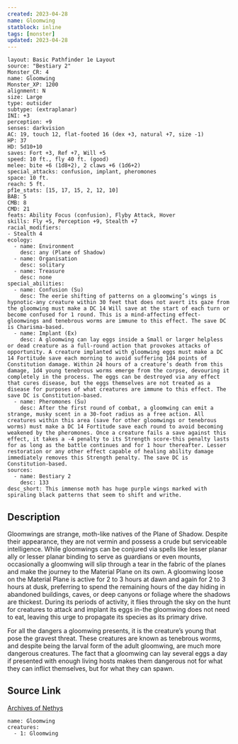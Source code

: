 ```yaml
---
created: 2023-04-28
name: Gloomwing
statblock: inline
tags: [monster]
updated: 2023-04-28
---
```

```statblock
layout: Basic Pathfinder 1e Layout
source: "Bestiary 2"
Monster_CR: 4
name: Gloomwing
Monster_XP: 1200
alignment: N
size: Large
type: outsider
subtype: (extraplanar)
INI: +3
perception: +9
senses: darkvision
AC: 19, touch 12, flat-footed 16 (dex +3, natural +7, size -1)
HP: 37
HD: 5d10+10
saves: Fort +3, Ref +7, Will +5
speed: 10 ft., fly 40 ft. (good)
melee: bite +6 (1d8+2), 2 claws +6 (1d6+2)
special_attacks: confusion, implant, pheromones
space: 10 ft.
reach: 5 ft.
pf1e_stats: [15, 17, 15, 2, 12, 10]
BAB: 5
CMB: 8
CMD: 21
feats: Ability Focus (confusion), Flyby Attack, Hover
skills: Fly +5, Perception +9, Stealth +7
racial_modifiers:
- Stealth 4
ecology:
  - name: Environment
    desc: any (Plane of Shadow)
  - name: Organisation
    desc: solitary
  - name: Treasure
    desc: none
special_abilities:
  - name: Confusion (Su)
    desc: The eerie shifting of patterns on a gloomwing’s wings is hypnotic-any creature within 30 feet that does not avert its gaze from the gloomwing must make a DC 14 Will save at the start of each turn or become confused for 1 round. This is a mind-affecting effect-gloomwings and tenebrous worms are immune to this effect. The save DC is Charisma-based.
  - name: Implant (Ex)
    desc: A gloomwing can lay eggs inside a Small or larger helpless or dead creature as a full-round action that provokes attacks of opportunity. A creature implanted with gloomwing eggs must make a DC 14 Fortitude save each morning to avoid suffering 1d4 points of Constitution damage. Within 24 hours of a creature’s death from this damage, 1d4 young tenebrous worms emerge from the corpse, devouring it completely in the process. The eggs can be destroyed via any effect that cures disease, but the eggs themselves are not treated as a disease for purposes of what creatures are immune to this effect. The save DC is Constitution-based.
  - name: Pheromones (Su)
    desc: After the first round of combat, a gloomwing can emit a strange, musky scent in a 30-foot radius as a free action. All creatures within this area (save for other gloomwings or tenebrous worms) must make a DC 14 Fortitude save each round to avoid becoming weakened by the pheromones. Once a creature fails a save against this effect, it takes a -4 penalty to its Strength score-this penalty lasts for as long as the battle continues and for 1 hour thereafter. Lesser restoration or any other effect capable of healing ability damage immediately removes this Strength penalty. The save DC is Constitution-based.
sources:
  - name: Bestiary 2
    desc: 133
desc_short: This immense moth has huge purple wings marked with spiraling black patterns that seem to shift and writhe.
```
## Description
Gloomwings are strange, moth-like natives of the Plane of Shadow. Despite their appearance, they are not vermin and possess a crude but serviceable intelligence. While gloomwings can be conjured via spells like lesser planar ally or lesser planar binding to serve as guardians or even mounts, occasionally a gloomwing will slip through a tear in the fabric of the planes and make the journey to the Material Plane on its own. A gloomwing loose on the Material Plane is active for 2 to 3 hours at dawn and again for 2 to 3 hours at dusk, preferring to spend the remaining hours of the day hiding in abandoned buildings, caves, or deep canyons or foliage where the shadows are thickest. During its periods of activity, it flies through the sky on the hunt for creatures to attack and implant its eggs in-the gloomwing does not need to eat, leaving this urge to propagate its species as its primary drive.

For all the dangers a gloomwing presents, it is the creature’s young that pose the gravest threat. These creatures are known as tenebrous worms, and despite being the larval form of the adult gloomwing, are much more dangerous creatures. The fact that a gloomwing can lay several eggs a day if presented with enough living hosts makes them dangerous not for what they can inflict themselves, but for what they can spawn.
## Source Link
[Archives of Nethys](https://aonprd.com/MonsterDisplay.aspx?ItemName=Gloomwing)
```encounter-table
name: Gloomwing
creatures:
  - 1: Gloomwing
```
